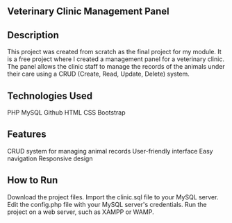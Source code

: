 ## Veterinary Clinic Management Panel

## Description
This project was created from scratch as the final project for my module. It is a free project where I created a management panel for a veterinary clinic. The panel allows the clinic staff to manage the records of the animals under their care using a CRUD (Create, Read, Update, Delete) system.

## Technologies Used
PHP
MySQL
Github
HTML
CSS
Bootstrap

## Features
CRUD system for managing animal records
User-friendly interface
Easy navigation
Responsive design

## How to Run
Download the project files.
Import the clinic.sql file to your MySQL server.
Edit the config.php file with your MySQL server's credentials.
Run the project on a web server, such as XAMPP or WAMP.
